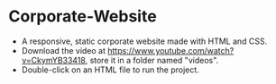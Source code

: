 # Corporate-Website
- A responsive, static corporate website made with HTML and CSS. 
- Download the video at https://www.youtube.com/watch?v=CkymYB33418, store it in a folder named "videos".
- Double-click on an HTML file to run the project.
